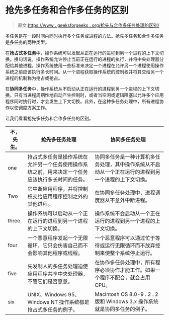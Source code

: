 # 抢先多任务和合作多任务的区别

> 原文:[https://www . geeksforgeeks . org/抢先与合作多任务处理的区别/](https://www.geeksforgeeks.org/difference-between-preemptive-and-cooperative-multitasking/)

多任务是在一段时间内同时执行多个任务或进程的方法。抢先多任务和合作多任务是多任务的两种类型。

在**抢占式多任务**中，操作系统可以发起从正在运行的进程到另一个进程的上下文切换。换句话说，操作系统允许停止当前正在运行的进程的执行，并将中央处理器分配给其他进程。操作系统使用一些标准来决定一个进程在允许另一个进程使用操作系统之前应该执行多长时间。从一个进程获取操作系统的控制权并将其交给另一个进程的机制称为抢占或抢占。

在**协同多任务**中，操作系统从不启动从正在运行的进程到另一个进程的上下文切换。只有当进程周期性地自动产生控制时，或者当空闲或逻辑阻塞以允许多个应用程序同时执行时，才会发生上下文切换。此外，在这种多任务处理中，所有进程协作以使调度方案工作。

让我们看看抢先多任务和合作多任务的区别。

<center>

| 不，先生。 | 抢先多任务处理 | 协同多任务处理 |
| --- | --- | --- |
| one | 抢占式多任务是操作系统在允许另一个任务使用操作系统之前，用来决定一个任务应该执行多长时间的任务。 | 协同多任务是一种计算机多任务处理，其中操作系统从不启动从一个正在运行的进程到另一个进程的上下文切换。 |
| Two | 它中断应用程序，并将控制权交给应用程序控制之外的其他进程。 | 在协同多任务处理中，进程调度器从不意外中断进程。 |
| three | 操作系统可以启动从一个正在运行的进程到另一个进程的上下文切换。 | 操作系统不会启动从一个正在运行的进程到另一个进程的上下文切换。 |
| four | 一个恶意程序发起一个无限循环，它只会伤害自己而不会影响其他程序或线程。 | 一个恶意程序可以通过忙于等待或运行无限循环而不放弃控制来使整个系统停止运行。 |
| five | 先发制人的多任务处理迫使应用程序共享中央处理器，不管它们是否愿意。 | 在协作多任务处理中，所有程序必须协作才能工作。如果一个程序不配合，就会占用 CPU。 |
| six | UNIX、Windows 95、Windows NT 操作系统都是抢占式多任务的例子。 | Macintosh OS 8.0-9 . 2 . 2 版和 Windows 3.x 操作系统就是协同多任务的例子。 |

</center>